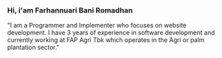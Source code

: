 ### Hi, i'am Farhannuari Bani Romadhan

"I am a Programmer and Implementer who focuses on website development. I have 3 years of experience in software development and currently working at FAP Agri Tbk which operates in the Agri or palm plantation sector."

